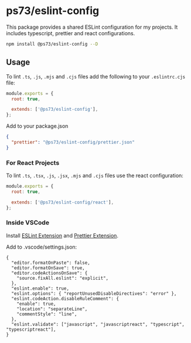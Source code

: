# ps73/eslint-config

This package provides a shared ESLint configuration for my projects. It includes typescript, prettier and react configurations.

```bash
npm install @ps73/eslint-config --D
```

## Usage

To lint `.ts`, `.js`, `.mjs` and `.cjs` files add the following to your `.eslintrc.cjs` file:

```cjs
module.exports = {
  root: true,

  extends: ['@ps73/eslint-config'],
};
```

Add to your package.json

```json
{
  "prettier": "@ps73/eslint-config/prettier.json"
}
```

### For React Projects

To lint `.ts`, `.tsx`, `.js`, `.jsx`, `.mjs` and `.cjs` files use the react configuration:

```cjs
module.exports = {
  root: true,

  extends: ['@ps73/eslint-config/react'],
};
```

### Inside VSCode

Install [ESLint Extension](https://marketplace.visualstudio.com/items?itemName=dbaeumer.vscode-eslint) and [Prettier Extension](https://marketplace.visualstudio.com/items?itemName=esbenp.prettier-vscode).

Add to .vscode/settings.json:

```jsonc
{
  "editor.formatOnPaste": false,
  "editor.formatOnSave": true,
  "editor.codeActionsOnSave": {
    "source.fixAll.eslint": "explicit",
  },
  "eslint.enable": true,
  "eslint.options": { "reportUnusedDisableDirectives": "error" },
  "eslint.codeAction.disableRuleComment": {
    "enable": true,
    "location": "separateLine",
    "commentStyle": "line",
  },
  "eslint.validate": ["javascript", "javascriptreact", "typescript", "typescriptreact"],
}
```
